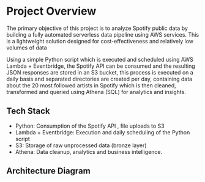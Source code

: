 # Project Overview

The primary objective of this project is to analyze Spotify public data by building a fully automated serverless data pipeline using AWS services. This is a lightweight solution designed for cost-effectiveness and relatively low volumes of data

Using a simple Python script which is executed and scheduled using AWS Lambda + Eventbridge, the Spotify API can be consumed and the resulting JSON responses are stored in an S3 bucket, this process is executed on a daily basis and separated directories are created per day, containing data about the 20 most followed artists in Spotify which is then cleaned, transformed and queried using Athena (SQL) for analytics and insights.

## Tech Stack
* Python: Consumption of the Spotify API , file uploads to S3
* Lambda + Eventbridge: Execution and daily scheduling of the Python script
* S3: Storage of raw unprocessed data (bronze layer)
* Athena: Data cleanup, analytics and business intelligence.

## Architecture Diagram


